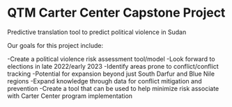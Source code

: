 # QTM Carter Center Capstone Project
 Predictive translation tool to predict political violence in Sudan

Our goals for this project include:

-Create a political violence risk assessment tool/model
-Look forward to elections in late 2022/early 2023
-Identify areas prone to conflict/conflict tracking
-Potential for expansion beyond just South Darfur and Blue Nile regions
-Expand knowledge through data for conflict mitigation and prevention
-Create a tool that can be used to help minimize risk associate with Carter Center program implementation
